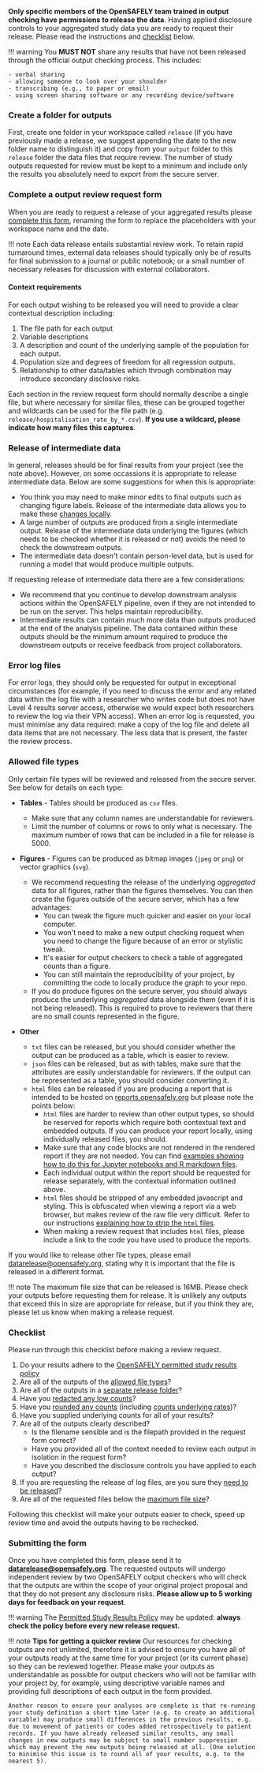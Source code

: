 **Only specific members of the OpenSAFELY team trained in output checking have permissions to release the data**. Having applied disclosure controls to your aggregated study data you are ready to request their release. Please read the instructions and [checklist](#checklist) below.

!!! warning
    You **MUST NOT** share any results that have not been released through the official output checking process. This includes:

    - verbal sharing
    - allowing someone to look over your shoulder
    - transcribing (e.g., to paper or email)
    - using screen sharing software or any recording device/software

### Create a folder for outputs

First, create one folder in your workspace called `release` (if you have previously made a release, we suggest appending the date to the new folder name to distinguish it) and copy from your `output` folder to this `release` folder the data files that require review. The number of study outputs requested for review must be kept to a minimum and include only the results you absolutely need to export from the secure server.

### Complete a output review request form

When you are ready to request a release of your aggregated results please [complete this form](/documents/OpenSAFELY_Output_Review_Form_ADD_WORKSPACE_NAME_ADD_DATE.docx), renaming the form to replace the placeholders with your workspace name and the date.

!!! note
    Each data release entails substantial review work. To retain rapid turnaround times, external data releases should typically only be of results for final submission to a journal or public notebook; or a small number of necessary releases for discussion with external collaborators.

#### Context requirements

For each output wishing to be released you will need to provide a clear contextual description including:

1. The file path for each output
2. Variable descriptions
3. A description and count of the underlying sample of the population for each output.
4. Population size and degrees of freedom for all regression outputs.
5. Relationship to other data/tables which through combination may introduce secondary disclosive risks.

Each section in the review request form should normally describe a single file, but where necessary for similar files, these can be grouped together and wildcards can be used for the file path (e.g. `release/hospitalisation_rate_by_*.csv`). **If you use a wildcard, please indicate how many files this captures**.

### Release of intermediate data

In general, releases should be for final results from your project (see the note above). However, on some occassions it is appropriate to release intermediate data. Below are some suggestions for when this is appropriate:

* You think you may need to make minor edits to final outputs such as changing figure labels. Release of the intermediate data allows you to make these [changes locally](releasing-files.md#running-further-analyses-on-released-outputs).
* A large number of outputs are produced from a single intermediate output. Release of the intermediate data underlying the figures (which needs to be checked whether it is released or not) avoids the need to check the downstream outputs.
*  The intermediate data doesn't contain person-level data, but is used for running a model that would produce multiple outputs.

If requesting release of intermediate data there are a few considerations:

*  We recommend that you continue to develop downstream analysis actions within the OpenSAFELY pipeline, even if they are not intended to be run on the server. This helps maintain reproducibility.
* Intermediate results can contain much more data than outputs produced at the end of the analysis pipeline. The data contained within these outputs should be the minimum amount required to produce the downstream outputs or receive feedback from project collaborators.

### Error log files

For error logs, they should only be requested for output in exceptional circumstances (for example, if you need to discuss the error and any related data within the log file with a researcher who writes code but does not have Level 4 results server access, otherwise we would expect both researchers to review the log via their VPN access). When an error log is requested, you must minimise any data required: make a copy of the log file and delete all data items that are not necessary. The less data that is present, the faster the review process.

### Allowed file types

Only certain file types will be reviewed and released from the secure server. See below for details on each type:

* **Tables** - Tables should be produced as `csv` files.
    * Make sure that any column names are understandable for reviewers.
    * Limit the number of columns or rows to only what is necessary. The maximum number of
      rows that can be included in a file for release is 5000.

* **Figures** - Figures can be produced as bitmap images (`jpeg` or `png`) or vector graphics (`svg`).
    * We recommend requesting the release of the underlying _aggregated_ data for all figures, rather than the figures themselves. You can then create the figures outside of the secure server, which has a few advantages:
        * You can tweak the figure much quicker and easier on your local computer.
        * You won't need to make a new output checking request when you need to change the figure because of an error or stylistic tweak.
        * It's easier for output checkers to check a table of aggregated counts than a figure.
        * You can still maintain the reproducibility of your project, by committing the code to locally produce the graph to your repo.
    * If you do produce figures on the secure server, you should always produce the underlying _aggregated_ data alongside them (even if it is not being released). This is required to prove to reviewers that there are no small counts represented in the figure.
* **Other**
    * `txt` files can be released, but you should consider whether the output can be produced as a table, which is easier to review.
    * `json` files can be released, but as with tables, make sure that the attributes are easily understandable for reviewers. If the output can be represented as a table, you should consider converting it.
    * `html` files can be released if you are producing a report that is intended to be hosted on [reports.opensafely.org](https://reports.opensafely.org/) but please note the points below:
        * `html` files are harder to review than other output types, so should be reserved for reports which require both contextual text and embedded outputs. If you can produce your report locally, using individually released files, you should.
        * Make sure that any code blocks are not rendered in the rendered report if they are not needed. You can find [examples showing how to do this for Jupyter notebooks and R markdown files](reports/intro.md#producing-reports).
        * Each individual output within the report should be requested for release separately, with the contextual information outlined above.
        * `html` files should be stripped of any embedded javascript and styling. This is obfuscated when viewing a report via a web browser, but makes review of the raw file very difficult. Refer to our instructions [explaining how to strip the `html` files](reports/intro.md#producing-reports).
        * When making a review request that includes `html` files, please include a link to the code you have used to produce the reports.

If you would like to release other file types, please email <datarelease@opensafely.org>, stating why it is important that the file is released in a different format.

!!! note
    The maximum file size that can be released is 16MB. Please check your outputs before requesting them for release. It is unlikely any outputs that exceed this in size are appropriate for release, but if you think they are, please let us know when making a release request.

### Checklist

Please run through this checklist before making a review request.

1. Do your results adhere to the [OpenSAFELY permitted study results policy](https://www.opensafely.org/policies-for-researchers/#permitted-study-results-policy)
2. Are all of the outputs of the [allowed file types](#allowed-file-types)?
3. Are all of the outputs in a [separate release folder](#create-a-folder-for-outputs)?
4. Have you [redacted any low counts](sdc.md#redacting-counts-less-than-or-equal-to-7)?
5. Have you [rounded any counts](sdc.md#rounding-counts) (including [counts underlying rates](sdc.md#rounding-rates))?
6. Have you supplied underlying counts for all of your results?
7. Are all of the outputs clearly described?
    * Is the filename sensible and is the filepath provided in the request form correct?
    * Have you provided all of the context needed to review each output in isolation in the request form?
    * Have you described the disclosure controls you have applied to each output?
8. If you are requesting the release of log files, are you sure they [need to be released](#error-log-files)?
9. Are all of the requested files below the [maximum file size](#allowed-file-types)?

Following this checklist will make your outputs easier to check, speed up review time and avoid the outputs having to be rechecked.

### Submitting the form

Once you have completed this form, please send it to **<datarelease@opensafely.org>**. The requested outputs will undergo independent review by two OpenSAFELY output checkers who will check that the outputs are within the scope of your original project proposal and that they do not present any disclosure risks. **Please allow up to 5 working days for feedback on your request**.

!!! warning
    The [Permitted Study Results Policy](https://www.opensafely.org/policies-for-researchers/#permitted-study-results-policy) may be updated: **always check the policy before every new release request.**

!!! note
    **Tips for getting a quicker review**
    Our resources for checking outputs are not unlimited, therefore it is advised to ensure you have all of your outputs ready at the same time for your project (or its current phase) so they can be reviewed together. Please make your outputs as understandable as possible for output checkers who will not be familiar with your project by, for example, using descriptive variable names and providing full descriptions of each output in the form provided.

    Another reason to ensure your analyses are complete is that re-running your study definition a short time later (e.g. to create an additional variable) may produce small differences in the previous results, e.g. due to movement of patients or codes added retrospectively to patient records. If you have already released similar results, any small changes in new outputs may be subject to small number suppression which may prevent the new outputs being released at all. (One solution to minimise this issue is to round all of your results, e.g. to the nearest 5).
